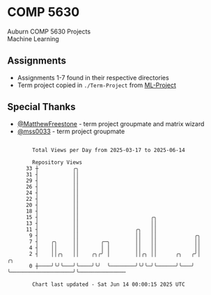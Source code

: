 # COMP 5630
Auburn COMP 5630 Projects  
Machine Learning

## Assignments
- Assignments 1-7 found in their respective directories
- Term project copied in `./Term-Project` from [ML-Project](https://github.com/wumphlett/ML-Project)

## Special Thanks
- [@MatthewFreestone](https://github.com/MatthewFreestone) - term project groupmate and matrix wizard
- [@mss0033](https://github.com/mss0033) - term project groupmate

```

        Total Views per Day from 2025-03-17 to 2025-06-14

        Repository Views
      33 ┼           ╭╮
      31 ┤           ││
      29 ┤           ││
      26 ┤           ││
      24 ┤           ││
      22 ┤           ││
      20 ┤           ││
      18 ┤           ││
      15 ┤           ││                       ╭╮
      13 ┤           ││                       ││
      11 ┤           ││                  ╭╮   ││
       9 ┤           ││                  ││   ││            ╭╮
       7 ┤    ╭╮     ││       ╭─╮        ││   ││            ││
       4 ┤    ││     ││       │ │        ││   ││            ││
       2 ┤    ││╭╮   ││    ╭╮╭╯ │        ││╭╮ ││      ╭╮   ╭╯│                    ╭╮
       0 ┼────╯╰╯╰───╯╰────╯╰╯  ╰────────╯╰╯╰─╯╰──────╯╰───╯ ╰────────────────────╯╰───────────────

        Chart last updated - Sat Jun 14 00:00:15 2025 UTC
        
```
